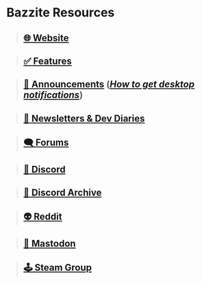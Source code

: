# Bazzite Resources

>## [:globe_with_meridians: Website](https://bazzite.gg/)

>## [:white_check_mark: Features](https://github.com/ublue-os/bazzite/blob/main/README.md)

>## [:loudspeaker: Announcements](https://universal-blue.discourse.group/tags/c/bazzite/5/announcements) ([*How to get desktop notifications*](https://universal-blue.discourse.group/t/tutorial-subscribing-to-bazzite-news-for-major-update-information/3672))

>## [:newspaper: Newsletters & Dev Diaries](https://universal-blue.discourse.group/t/bazzite-newsletters/2252)

>## [:left_speech_bubble: Forums](https://universal-blue.discourse.group/c/bazzite/5)

>## [:speech_balloon: Discord](https://discord.gg/WEu6BdFEtp)

>## [:thread: Discord Archive](https://www.answeroverflow.com/c/1072614816579063828/1143023993041993769)

>## [ :alien: Reddit](https://www.reddit.com/r/bazzite)

>## [:elephant: Mastodon](https://fosstodon.org/@UniversalBlue)

>## [:joystick: Steam Group](https://steamcommunity.com/groups/Bazzite)
